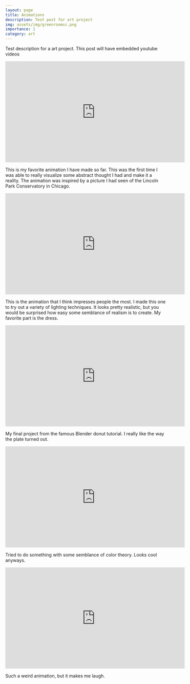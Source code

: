 ```yaml
---
layout: page
title: Animations
description: Test post for art project
img: assets/img/greenroomsc.png
importance: 1
category: art
---
```


Test description for a art project. This post will have embedded youtube videos

<iframe width="560" height="315" src="https://www.youtube.com/embed/ave0mogKHqk" title="YouTube video player" frameborder="0" allow="accelerometer; autoplay; clipboard-write; encrypted-media; gyroscope; picture-in-picture" allowfullscreen></iframe>

This is my favorite animation I have made so far. This was the first time I was able to really visualize some abstract thought I had and make it a reality. The animation was inspired by a picture I had seen of the Lincoln Park Conservatory in Chicago.

<iframe width="560" height="315" src="https://www.youtube.com/embed/Zkg36GoyicU" title="YouTube video player" frameborder="0" allow="accelerometer; autoplay; clipboard-write; encrypted-media; gyroscope; picture-in-picture" allowfullscreen></iframe>

This is the animation that I think impresses people the most. I made this one to try out a variety of lighting techniques. It looks pretty realistic, but you would be surprised how easy some semblance of realism is to create. My favorite part is the dress.

<iframe width="560" height="315" src="https://www.youtube.com/embed/kHM6jeZeLg4" title="YouTube video player" frameborder="0" allow="accelerometer; autoplay; clipboard-write; encrypted-media; gyroscope; picture-in-picture" allowfullscreen></iframe>

My final project from the famous Blender donut tutorial. I really like the way the plate turned out.

<iframe width="560" height="315" src="https://www.youtube.com/embed/3cI73mnC-nM" title="canyonPianoIGFeedSquare" frameborder="0" allow="accelerometer; autoplay; clipboard-write; encrypted-media; gyroscope; picture-in-picture" allowfullscreen></iframe>

Tried to do something with some semblance of color theory. Looks cool anyways.

<iframe width="560" height="315" src="https://www.youtube.com/embed/1H9Xt6XirJ0" title="uncleZoneVideoSquare" frameborder="0" allow="accelerometer; autoplay; clipboard-write; encrypted-media; gyroscope; picture-in-picture" allowfullscreen></iframe>

Such a weird animation, but it makes me laugh.